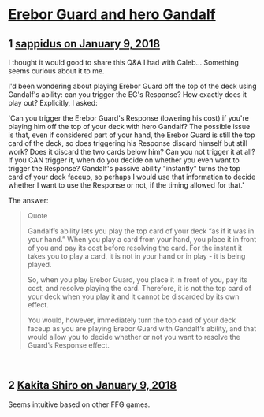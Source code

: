 # [Erebor Guard and hero Gandalf](https://community.fantasyflightgames.com/topic/267140-erebor-guard-and-hero-gandalf/)

## 1 [sappidus on January 9, 2018](https://community.fantasyflightgames.com/topic/267140-erebor-guard-and-hero-gandalf/?do=findComment&comment=3161027)

I thought it would good to share this Q&A I had with Caleb… Something seems curious about it to me.

I'd been wondering about playing Erebor Guard off the top of the deck using Gandalf's ability: can you trigger the EG's Response? How exactly does it play out? Explicitly, I asked:

'Can you trigger the Erebor Guard's Response (lowering his cost) if you're playing him off the top of your deck with hero Gandalf? The possible issue is that, even if considered part of your hand, the Erebor Guard is still the top card of the deck, so does triggering his Response discard himself but still work? Does it discard the two cards below him? Can you not trigger it at all? If you CAN trigger it, when do you decide on whether you even want to trigger the Response? Gandalf's passive ability "instantly" turns the top card of your deck faceup, so perhaps I would use that information to decide whether I want to use the Response or not, if the timing allowed for that.'

The answer:

> Quote
> 
> Gandalf’s ability lets you play the top card of your deck “as if it was in your hand.” When you play a card from your hand, you place it in front of you and pay its cost before resolving the card. For the instant it takes you to play a card, it is not in your hand or in play - it is being played. 
> 
> So, when you play Erebor Guard, you place it in front of you, pay its cost, and resolve playing the card. Therefore, it is not the top card of your deck when you play it and it cannot be discarded by its own effect.
> 
> You would, however, immediately turn the top card of your deck faceup as you are playing Erebor Guard with Gandalf’s ability, and that would allow you to decide whether or not you want to resolve the Guard’s Response effect.

 

## 2 [Kakita Shiro on January 9, 2018](https://community.fantasyflightgames.com/topic/267140-erebor-guard-and-hero-gandalf/?do=findComment&comment=3161818)

Seems intuitive based on other FFG games.


